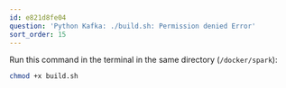 ```yaml
---
id: e821d8fe04
question: 'Python Kafka: ./build.sh: Permission denied Error'
sort_order: 15
---
```


Run this command in the terminal in the same directory (`/docker/spark`):

```bash
chmod +x build.sh
```